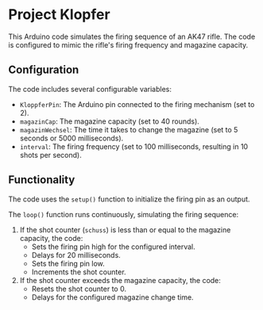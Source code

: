 
**Project Klopfer**
=======================

This Arduino code simulates the firing sequence of an AK47 rifle. The code is configured to mimic the rifle's firing frequency and magazine capacity. 

**Configuration**
---------------

The code includes several configurable variables:

* `KloppferPin`: The Arduino pin connected to the firing mechanism (set to 2).
* `magazinCap`: The magazine capacity (set to 40 rounds).
* `magazinWechsel`: The time it takes to change the magazine (set to 5 seconds or 5000 milliseconds).
* `interval`: The firing frequency (set to 100 milliseconds, resulting in 10 shots per second).

**Functionality**
----------------

The code uses the `setup()` function to initialize the firing pin as an output.

The `loop()` function runs continuously, simulating the firing sequence:

1. If the shot counter (`schuss`) is less than or equal to the magazine capacity, the code:
	* Sets the firing pin high for the configured interval.
	* Delays for 20 milliseconds.
	* Sets the firing pin low.
	* Increments the shot counter.
2. If the shot counter exceeds the magazine capacity, the code:
	* Resets the shot counter to 0.
	* Delays for the configured magazine change time.

